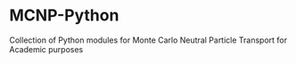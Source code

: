 # MCNP-Python
Collection of Python modules for Monte Carlo Neutral Particle Transport for Academic purposes

